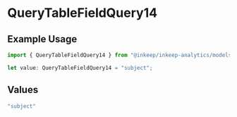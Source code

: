 # QueryTableFieldQuery14

## Example Usage

```typescript
import { QueryTableFieldQuery14 } from "@inkeep/inkeep-analytics/models/operations";

let value: QueryTableFieldQuery14 = "subject";
```

## Values

```typescript
"subject"
```
